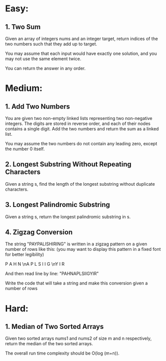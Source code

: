# Easy:

## 1. Two Sum

Given an array of integers nums and an integer target, return indices of the two numbers such that they add up to target.

You may assume that each input would have exactly one solution, and you may not use the same element twice.

You can return the answer in any order.

# Medium:

## 1. Add Two Numbers

You are given two non-empty linked lists representing two non-negative integers. The digits are stored in reverse order, and each of their nodes contains a single digit. Add the two numbers and return the sum as a linked list.

You may assume the two numbers do not contain any leading zero, except the number 0 itself.

## 2. Longest Substring Without Repeating Characters

Given a string s, find the length of the longest substring without duplicate characters.

## 3. Longest Palindromic Substring

Given a string s, return the longest palindromic substring in s.

## 4. Zigzag Conversion

The string "PAYPALISHIRING" is written in a zigzag pattern on a given number of rows like this: (you may want to display this pattern in a fixed font for better legibility)

P   A   H   N
\nA P L S I I G
\nY   I   R

And then read line by line: "PAHNAPLSIIGYIR"

Write the code that will take a string and make this conversion given a number of rows

# Hard:

## 1. Median of Two Sorted Arrays

Given two sorted arrays nums1 and nums2 of size m and n respectively, return the median of the two sorted arrays.

The overall run time complexity should be O(log (m+n)).
